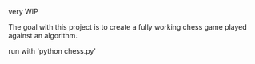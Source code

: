 very WIP

The goal with this project is to create a fully working chess game played against an algorithm.


run with 'python chess.py'


